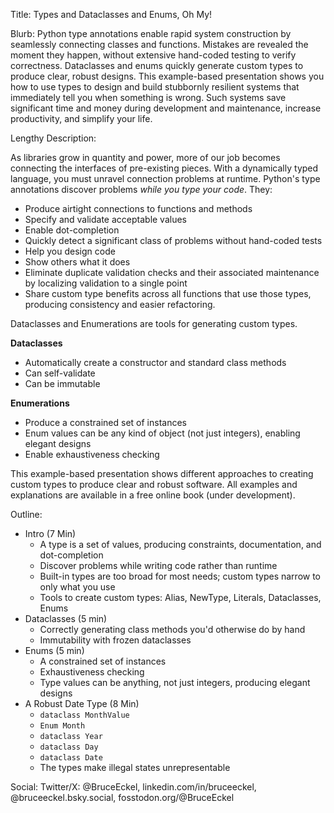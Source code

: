Title: Types and Dataclasses and Enums, Oh My!

Blurb:
Python type annotations enable rapid system construction by seamlessly connecting classes and functions. Mistakes are revealed the moment they happen, without extensive hand-coded testing to verify correctness. Dataclasses and enums quickly generate custom types to produce clear, robust designs. This example-based presentation shows you how to use types to design and build stubbornly resilient systems that immediately tell you when something is wrong. Such systems save significant time and money during development and maintenance, increase productivity, and simplify your life.

Lengthy Description:

As libraries grow in quantity and power, more of our job becomes connecting the interfaces of pre-existing pieces. With a dynamically typed language, you must unravel connection problems at runtime. Python's type annotations discover problems *while you type your code*. They:

- Produce airtight connections to functions and methods
- Specify and validate acceptable values
- Enable dot-completion
- Quickly detect a significant class of problems without hand-coded tests
- Help you design code
- Show others what it does
- Eliminate duplicate validation checks and their associated maintenance by localizing validation to a single point
- Share custom type benefits across all functions that use those types, producing consistency and easier refactoring.

Dataclasses and Enumerations are tools for generating custom types.

**Dataclasses**

- Automatically create a constructor and standard class methods
- Can self-validate
- Can be immutable

**Enumerations**

- Produce a constrained set of instances
- Enum values can be any kind of object (not just integers), enabling elegant designs
- Enable exhaustiveness checking

This example-based presentation shows different approaches to creating custom types to produce clear and robust software. All examples and explanations are available in a free online book (under development).

Outline:

- Intro (7 Min)
    - A type is a set of values, producing constraints, documentation, and dot-completion
    - Discover problems while writing code rather than runtime
    - Built-in types are too broad for most needs; custom types narrow to only what you use
    - Tools to create custom types: Alias, NewType, Literals, Dataclasses, Enums
- Dataclasses (5 min)
    - Correctly generating class methods you'd otherwise do by hand
    - Immutability with frozen dataclasses
- Enums (5 min)
    - A constrained set of instances
    - Exhaustiveness checking
    - Type values can be anything, not just integers, producing elegant designs
- A Robust Date Type (8 Min)
    - `dataclass MonthValue`
    - `Enum Month`
    - `dataclass Year`
    - `dataclass Day`
    - `dataclass Date`
    - The types make illegal states unrepresentable

Social:
Twitter/X: @BruceEckel, linkedin.com/in/bruceeckel, @bruceeckel.bsky.social, fosstodon.org/@BruceEckel
